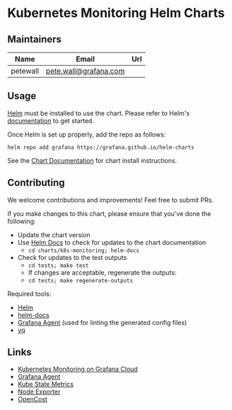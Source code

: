 # Kubernetes Monitoring Helm Charts

## Maintainers

| Name | Email | Url |
| ---- | ------ | --- |
| petewall | <pete.wall@grafana.com> |  |

## Usage

[Helm](https://helm.sh/) must be installed to use the chart. Please refer to Helm's [documentation](https://helm.sh/docs/) to get started.

Once Helm is set up properly, add the repo as follows:

```console
helm repo add grafana https://grafana.github.io/helm-charts
```

See the [Chart Documentation](https://github.com/grafana/k8s-monitoring-helm/blob/main/charts/k8s-monitoring/README.md) for chart install instructions.

## Contributing

We welcome contributions and improvements! Feel free to submit PRs.

If you make changes to this chart, please ensure that you've done the following:

* Update the chart version
* Use [Helm Docs](https://github.com/norwoodj/helm-docs) to check for updates to the chart documentation
  * `cd charts/k8s-monitoring; helm-docs`
* Check for updates to the test outputs
  * `cd tests; make test`
  * If changes are acceptable, regenerate the outputs:
  * `cd tests; make regenerate-outputs`

Required tools:

* [Helm](https://helm.sh/docs/intro/install/)
* [helm-docs](https://github.com/norwoodj/helm-docs)
* [Grafana Agent](https://github.com/grafana/agent) (used for linting the generated config files)
* [yq](https://pypi.org/project/yq/)

## Links
* [Kubernetes Monitoring on Grafana Cloud](https://grafana.com/docs/grafana-cloud/kubernetes-monitoring/)
* [Grafana Agent](https://github.com/grafana/agent)
* [Kube State Metrics](https://github.com/kubernetes/kube-state-metrics)
* [Node Exporter](https://github.com/prometheus/node_exporter)
* [OpenCost](https://github.com/opencost/opencost)
